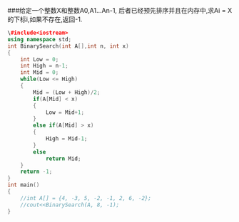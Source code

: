 ###给定一个整数X和整数A0,A1...An-1, 后者已经预先排序并且在内存中,求Ai = X的下标i,如果不存在,返回-1.


```C++
\#include<iostream>
using namespace std;
int BinarySearch(int A[],int n, int x)
{
	int Low = 0; 
	int High = n-1;
	int Mid = 0;
	while(Low <= High)
	{
		Mid = (Low + High)/2;
		if(A[Mid] < x)
		{
			Low = Mid+1;
		}
		else if(A[Mid] > x)
		{
			High = Mid-1;
		}
		else
			return Mid;
	}
	return -1;
}
int main()
{
	//int A[] = {4, -3, 5, -2, -1, 2, 6, -2};
	//cout<<BinarySearch(A, 8, -1);
}
```